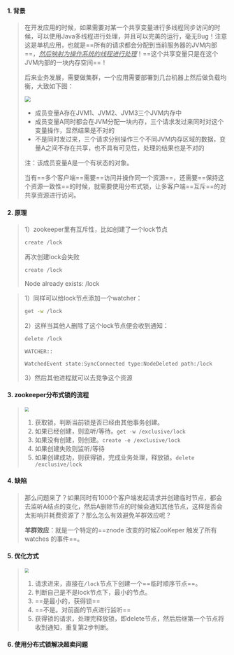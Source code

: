 #### 1. 背景

>在开发应用的时候，如果需要对某一个共享变量进行多线程同步访问的时候，可以使用Java多线程进行处理，并且可以完美的运行，毫无Bug！注意这是单机应用，也就是==所有的请求都会分配到当前服务器的JVM内部==，*<u>然后映射为操作系统的线程进行处理</u>*！==这个共享变量只是在这个JVM内部的一块内存空间==！
>
>后来业务发展，需要做集群，一个应用需要部署到几台机器上然后做负载均衡，大致如下图：
>
><img src="https://tva1.sinaimg.cn/large/0081Kckwgy1gmd5ls4fzsj30oa0bqwer.jpg" style="zoom:80%">
>
>- 成员变量A存在JVM1、JVM2、JVM3三个JVM内存中
>- 成员变量A同时都会在JVM分配一块内存，三个请求发过来同时对这个变量操作，显然结果是不对的
>- 不是同时发过来，三个请求分别操作三个不同JVM内存区域的数据，变量A之间不存在共享，也不具有可见性，处理的结果也是不对的
>
>注：该成员变量A是一个有状态的对象。
>
>当有==多个客户端==需要==访问并操作同一个资源==，还需要==保持这个资源一致性==的时候，就需要使用分布式锁，让多客户端==互斥==的对共享资源进行访问。

#### 2. 原理

>1）zookeeper里有互斥性，比如创建了一个lock节点
>
>```bash
>create /lock
>```
>
>再次创建lock会失败
>
>```bash
>create /lock
>```
>
>Node already exists: /lock

>1）同样可以给lock节点添加一个watcher：
>
>```bash
>get -w /lock
>```
>
>2）这样当其他人删除了这个lock节点便会收到通知：
>
>```bash
>delete /lock
>```
>
>```
>WATCHER::
>
>WatchedEvent state:SyncConnected type:NodeDeleted path:/lock
>```
>
>3）然后其他进程就可以去竞争这个资源

#### 3. zookeeper分布式锁的流程

><img src="https://tva1.sinaimg.cn/large/0081Kckwgy1gmd6aw5id4j317k0u0goh.jpg" style="zoom:60%">
>
>1. 获取锁，判断当前锁是否已经由其他事务创建。
>2. 如果已经创建，则监听/等待。`get -w /exclusive/lock`
>3. 如果没有创建，则创建。`create -e /exclusive/lock`
>4. 如果创建失败则监听/等待
>5. 如果创建成功，则获得锁，完成业务处理，释放锁。`delete /exclusive/lock`

#### 4. 缺陷

>那么问题来了？如果同时有1000个客户端发起请求并创建临时节点，都会去监听A结点的变化，然后A删除节点的时候会通知其他节点，这样是否会太影响并耗费资源了？那么怎么有效避免羊群效应呢？
>
>**羊群效应**：就是一个特定的==znode 改变的时候ZooKeper 触发了所有watches 的事件==。

#### 5. 优化方式

><img src="https://tva1.sinaimg.cn/large/0081Kckwgy1gmd6wf8em1j30jw0icgmu.jpg" style="zoom:60%">
>
>1. 请求进来，直接在`/lock`节点下创建一个==临时顺序节点==。
>2. 判断自己是不是lock节点下，最小的节点。
>   1. ==是最小的，获得锁==
>   2. ==不是。对前面的节点进行监听==
>3. 获得锁的请求，处理完释放锁，即delete节点，然后后继第一个节点将收到通知，重复第2步判断。

#### 6. 使用分布式锁解决超卖问题

